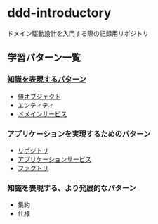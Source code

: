 # ddd-introductory
ドメイン駆動設計を入門する際の記録用リポジトリ

## 学習パターン一覧
### [知識を表現するパターン](https://github.com/Kanta715/ddd-introductory/blob/main/src/main/scala/Knowledge)
- [値オブジェクト](https://github.com/Kanta715/ddd-introductory/blob/main/src/main/scala/Knowledge/ValueObject/ValueObject.md)
- [エンティティ](https://github.com/Kanta715/ddd-introductory/tree/main/src/main/scala/Knowledge/Entity)
- [ドメインサービス](https://github.com/Kanta715/ddd-introductory/tree/main/src/main/scala/Knowledge/DomainService)

### アプリケーションを実現するためのパターン
- [リポジトリ](https://github.com/Kanta715/ddd-introductory/tree/main/src/main/scala/Application/Repository)
- [アプリケーションサービス](https://github.com/Kanta715/ddd-introductory/tree/main/src/main/scala/Application/Application)
- [ファクトリ](https://github.com/Kanta715/ddd-introductory/tree/main/src/main/scala/Application/Factory)

### 知識を表現する、より発展的なパターン
- 集約
- 仕様
